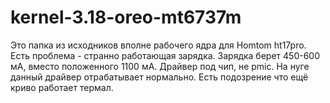 # kernel-3.18-oreo-mt6737m
Это папка из исходников вполне рабочего ядра для Homtom ht17pro.
Есть проблема - странно работающая зарядка. Зарядка берет 450-600 мА, вместо положенного 1100 мА. Драйвер под чип, не pmic. На нуге данный драйвер отрабатывает нормально.
Есть подозрение что ещё криво работает термал.